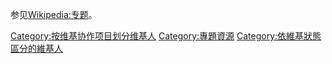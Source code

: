 参见[Wikipedia:专题](https://zh.wikipedia.org/wiki/Wikipedia:专题 "wikilink")。

[Category:按维基协作项目划分维基人](https://zh.wikipedia.org/wiki/Category:按维基协作项目划分维基人 "wikilink") [Category:專題資源](https://zh.wikipedia.org/wiki/Category:專題資源 "wikilink") [Category:依維基狀態區分的維基人](https://zh.wikipedia.org/wiki/Category:依維基狀態區分的維基人 "wikilink")